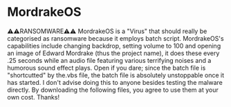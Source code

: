 # MordrakeOS
⚠️⚠️RANSOMWARE⚠️⚠️
MordrakeOS is a "Virus" that should really be categorised as ransomware because it employs batch script. MordrakeOS's capabilities include changing backdrop, setting volume to 100 and opening an image of Edward Mordrake (thus the project name), it does these every .25 seconds while an audio file featuring various terrifying noises and a humorous sound effect plays. Open if you dare; since the batch file is "shortcutted" by the.vbs file, the batch file is absolutely unstoppable once it has started. I don't advise doing this to anyone besides testing the malware directly. By downloading the following files, you agree to use them at your own cost. Thanks!
